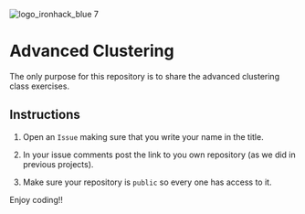 ![logo_ironhack_blue 7](https://user-images.githubusercontent.com/23629340/40541063-a07a0a8a-601a-11e8-91b5-2f13e4e6b441.png)

# Advanced Clustering

The only purpose for this repository is to share the advanced clustering class exercises.

## Instructions

1. Open an `Issue` making sure that you write your name in the title.

2.  In your issue comments post the link to you own repository (as we did in previous projects).

3.  Make sure your repository is `public` so every one has access to it.


Enjoy coding!!
